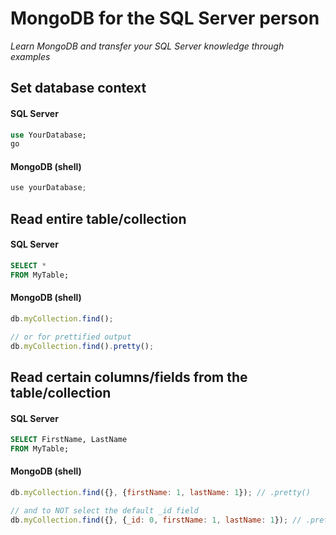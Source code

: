 # MongoDB for the SQL Server person

*Learn MongoDB and transfer your SQL Server knowledge through examples*

## Set database context

#### SQL Server

```sql
use YourDatabase;
go
```

#### MongoDB (shell)

```javascript
use yourDatabase;
```

## Read entire table/collection

#### SQL Server

```sql
SELECT *
FROM MyTable;
```

#### MongoDB (shell)

```javascript
db.myCollection.find();

// or for prettified output
db.myCollection.find().pretty();
```

## Read certain columns/fields from the table/collection

#### SQL Server

```sql
SELECT FirstName, LastName
FROM MyTable;
```

#### MongoDB (shell)

```javascript
db.myCollection.find({}, {firstName: 1, lastName: 1}); // .pretty()

// and to NOT select the default _id field
db.myCollection.find({}, {_id: 0, firstName: 1, lastName: 1}); // .pretty()
```